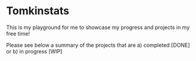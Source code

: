 # Tomkinstats
This is my playground for me to showcase my progress and projects in my free time!

Please see below a summary of the projects that are a) completed [DONE] or b) in progress [WIP]
